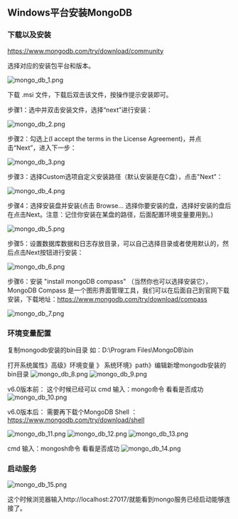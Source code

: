 ## Windows平台安装MongoDB
### 下载以及安装
https://www.mongodb.com/try/download/community

选择对应的安装包平台和版本。

![mongo_db_1.png](./imgs/mongo_db/mongo_db_1.png)

下载 .msi 文件，下载后双击该文件，按操作提示安装即可。

步骤1：选中并双击安装文件，选择“next”进行安装：

![mongo_db_2.png](./imgs/mongo_db/mongo_db_2.png)

步骤2：勾选上(I accept the terms in the License Agreement)，并点击“Next”，进入下一步：

![mongo_db_3.png](./imgs/mongo_db/mongo_db_3.png)

步骤3：选择Custom选项自定义安装路径（默认安装是在C盘），点击"Next"：

![mongo_db_4.png](./imgs/mongo_db/mongo_db_4.png)

步骤4：选择安装盘并安装(点击 Browse… 选择你要安装的盘，选择好安装的盘后在点击Next。注意：记住你安装在某盘的路径，后面配置环境变量要用到。)

![mongo_db_5.png](./imgs/mongo_db/mongo_db_5.png)

步骤5：设置数据库数据和日志存放目录，可以自己选择目录或者使用默认的，然后点击Next按钮进行安装：

![mongo_db_6.png](./imgs/mongo_db/mongo_db_6.png)

步骤6：安装 "install mongoDB compass" （当然你也可以选择安装它），MongoDB Compass 是一个图形界面管理工具，我们可以在后面自己到官网下载安装，下载地址：https://www.mongodb.com/try/download/compass

![mongo_db_7.png](./imgs/mongo_db/mongo_db_7.png)

### 环境变量配置
复制mongodb安装的bin目录 如：D:\Program Files\MongoDB\bin

打开系统属性》高级》环境变量 》 系统环境》path》编辑新增mongodb安装的bin目录
![mongo_db_8.png](./imgs/mongo_db/mongo_db_8.png)
![mongo_db_9.png](./imgs/mongo_db/mongo_db_9.png)


v6.0版本前：
这个时候已经可以 cmd 输入：mongo命令 看看是否成功
![mongo_db_10.png](./imgs/mongo_db/mongo_db_10.png)

v6.0版本后：
需要再下载个MongoDB Shell ：https://www.mongodb.com/try/download/shell

![mongo_db_11.png](./imgs/mongo_db/mongo_db_11.png)
![mongo_db_12.png](./imgs/mongo_db/mongo_db_12.png)
![mongo_db_13.png](./imgs/mongo_db/mongo_db_13.png)

cmd 输入：mongosh命令 看看是否成功
![mongo_db_14.png](./imgs/mongo_db/mongo_db_14.png)
### 启动服务
![mongo_db_15.png](./imgs/mongo_db/mongo_db_15.png)

这个时候浏览器输入http://localhost:27017/就能看到mongo服务已经启动能够连接了。